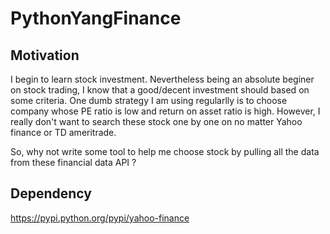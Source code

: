 # PythonYangFinance

## Motivation
I begin to learn stock investment.
Nevertheless being an absolute beginer on stock trading, I know that a good/decent investment should based on some criteria.
One dumb strategy I am using regularlly is to choose company whose PE ratio is low and return on asset ratio is high.
However, I really don't want to search these stock one by one on no matter Yahoo finance or TD ameritrade.

So, why not write some tool to help me choose stock by pulling all the data from these financial data API ?

## Dependency
https://pypi.python.org/pypi/yahoo-finance

